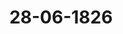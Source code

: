 ---  
schema: default  
title: 28-06-1826  
organization: Team Charlie  
notes: "<p>Description</p><p>Achtzehnte Sitzung.

Geschehen, Frankfurt den 28. Juni 1826.

In Gegenwart

aller in der siebzehnten Sitzung Anwesenden

Wieder hinzugekommen war:

von Seiten Sachsens: der Königliche Geheime Rath, Herr von Carlowiz.</p><p>§.75</p><p>Der Barbara Bieck zu Ellwangen, Tochter des quiescirten Regierungs

secretärs Andreas Bieck, Reclamation gegen die Krone Würtem

berg aus dem ehemaligen Dienstverhältnisse ihres Vaters zu der

Reichsabtei Schönthal betr.

Der Großherzoglich= und Herzoglich=Sächsische Gesandte, Herr Graf

von Beust, erstattet Vortrag der Eingabencommission über die Num. 65 des

dießjährigen Einreichungs=Protokolls erwähnte Reclamation der Barbara Bieck zu Ellwan=

gen, Tochter des quiescirten Regierungssecretärs Andreas Bieck, gegen die Krone Wür

temberg aus dem ehemaligen Dienstverhältnisse ihres Vaters zu der Reichsabtei Schön

thal, worin dieselbe um Entscheidung ihres Anspruches, oder Bewirkung dessen rechtlicher

Erörterung bei der Königlich=Würtembergischen Regierung bittet.

Nachdem der Herr Gesandte einen vollständigen Auszug der Eingabe und der zu ih=

rer Rechtfertigung angefügten Actenstücke mitgetheilt hatte, äusserte derselbe folgendes Gut

achten:

Es entsteht zunächst die Frage: ob die hohe Bundesversammlung zuständig sey, die von

Barbara Bieck, Tochter des quiescirten Regierungssecretärs Bieck zu Ellwangen, angebrachte

Beschwerde anzunehmen oder nicht? Im letztern Falle ergäbe sich die Abweisung von

selbst, während im erstern sich weiter fragen würde, was von hoher Bundesversammlung

zu beschliessen wäre?Der Secretär Bieck hat rechtliches Gehör gegen den Königlich=Würtembergischen Fis=

cus begehrt, weil er in gewissen, weiter unten zu erwähnenden, Pensionsverhältnissen rechts

widrig verletzt worden sey, und es ist ihm verweigert worden, weil gesetzliche Einrichtungen

im Königreiche Würtemberg dergleichen Angelegenheiten von der richterlichen Thätigkeit

ausnehmen, und, mit Ausschluß der Gerichte, auf den so genannten Administrativ=Justizweg

weisen. Es wird darum die Hülfe hoher Bundesversammlung von des Secretärs Bieck

Tochter gesucht, der ihr Vater seinen Anspruch übereignet hat.

Abgesehen von besondern Verhältnissen, auf welche man später kommen wird, und

die vorliegende Beschwerde nur aus dem Gesichtspuncte der verweigerten Justiz betrachtet,

würde hohe Bundesversammlung sich deren nicht anzunehmen und die Reclamantin lediglich

abzuweisen haben. Zwar scheinen alle Stadien durchlaufen zu seyn, die es, nach dem

Artikel der Wiener Schlußacte, seyn müssen, damit eine Beschwerde über verweigerte Ju

stiz an diese hohe Versammlung erwachsen könne. Allein, da nach demselben Artikel

dergleichen Beschwerden nur nach der Verfassung und den bestehenden Gesetzen jedes Lan=

des zu beurtheilen sind, und durch den 25. und 53. Artikel der Wiener Schlußacte jede

Einwirkung des Bundes in die innere Einrichtung und Verwaltung der einzelnen Deutschen

Bundesstaaten ausgeschlossen wird; so ist für die hohe Bundesversammlung keine Justizver

weigerung, gegen die sie wirksam werden könnte, vorhanden, wo Verfassung und Gesetze des

Staates, von welchem sie angeklagt wird, den Rechtsweg für den berührten Fall verschliessen.

Hingegen dürfte hohe Bundesversammlung aus einem andern Grunde so berechtigt,

als verpflichtet seyn, die Bieckische Beschwerde anzunehmen und einer nähern Prüfung zu

würdigen. — Der Secretär Bieck war nämlich in Diensten des Abts zu Schönthal. Durch

den Reichsdeputationsreceß vom 25. Februar 1803 erhielt das damalige Herzogthum, jetzt

Königreich Würtemberg die Abtei Schönthal mit zur Entschädigung für anderwärtigen

Verlust, und es waren die bei der Abtei Schönthal angestellten Diener nach dem §. 59

des gedachten Recesses zu behandeln. Es wird behauptet, daß dieses in Ansehung des

Secretärs Bieck nicht vollständig geschehen, und die Hülfe hoher Bundesversammlung, des

Organs des Durchlauchtigsten Bundes, in Anspruch genommen, von welchem, nach Art. 15

der Deutschen Bundesacte, die Garantie der durch den Reichsdeputations=Hauptschluß vom

25. Februar 1803 getroffenen Verfügungen, in Betreff festgesetzter Pensionen an geistliche

und weltliche Individuen, übernommen worden ist. So wenig nun auch der Bund an

sich in dem Falle sich befindet, auf die innern Einrichtungen der zu ihm gehörigen Staa

ten Einfluß zu nehmen, so wenig dürfte er doch durch selbige gehindert werden können

dafür zu sorgen, daß Jedem werde, was ihm nach dem Reichsdeputations=Hauptschlusse vom

25. Februar 1803 gebührt und in Ansehung dessen von dem Durchlauchtigsten DeutschenBunde die Garantie übernommen wurde, — es werde nun diese Fürsorge auf dem vollziehen=

den Wege, oder durch Bewirkung rechtlichen Gehörs für den Betheiligten thätig, je nach

dem, ohne höhere Rechtserörterung, alles im Klaren ruht oder dahin gebracht werden kann,

oder jene, wegen möglicher Einreden des Fiscus, die auf solcher höhern Erörterung

beruhten, sich als nothwendig oder zweckmäsig darstellt. Dieses zu prüfen, konnte man sich

indeß so lange nicht erlauben, so lange nur das Anbringen der Reclamantin vorlag und

von der Königlich=Würtembergischen Regierung noch keine Eröffnungen vernommen wa

ren; und man sieht sich daher zu dem Antrage veranlaßt:

die Königliche Regierung durch ihre Bundestagsgesandtschaft um allerhöchstihre Er

klärung zu ersuchen.

Sämmtliche Gesandtschaften waren mit dem Antrage der Commission ein

verstanden; daher

Beschluß:

daß die Königlich=Würtembergische Regierung durch ihre Bundestagsgesandtschaft um

Aufklärung über die vorgetragene Reclamation der Barbara Bieck, aus dem ehemaligen

Dienstverhältnisse ihres Vaters, des Regierungssecretärs Bieck, zu der Reichsabtei Schönthal,

ersucht werde.</p><p>§.76</p><p>Forderung des Grafen von Wackerbarth an das Herzogthum Sachsen

Lauenburg, Hannover und Dänemark betreffend.

Nachdem in der heutigen Sitzung über die so eben bezeichnete Reclamation Vortrag

erstattet und dieser in das 2. Separat=Protokoll aufgenommen worden, so ist beliebt wor

den, den hierauf gefaßten Beschluß auch in das heutige offene Protokoll niederzulegen.

Beschluß:

Dem Grafen Wackerbarth zu eröffnen, daß seinem bei der hohen Bundesversammlung

eingereichten Gesuche, wegen Mangel der Competenz, keine Folge gegeben werden könne.</p><p>§.77</p><p>Uebergang der Stimme von Braunschweig und Nassau auf Braunschweig.

Braunschweig und Nassau. Der Herr Gesandte, Freiherr von Marschall,

zeigt an, daß die Stimme von Braunschweig und Nassau, vom 1. künftigen Monats an,

auf Braunschweig übergehe.</p><p>§.78</p><p>Einreichungs=Protokoll.

Die neuesten Eingaben, als:

Num. 69, eingereicht am 27. d. M., von dem pensionirten K. K. Militärverpflegs

Verwalter Krafsy in Wien, Gesuch, die Liquidirung der an ihn cedirten

Forderung des Ruef, Heinrich u. Cons. aus Heilbronn an die ehemal.

Reichsoperations=Casse von 772 Fl. 48 Kr. R. W. betreffend. Mit 19 Anl.

Num. 70, einger. eodem, von dem Handelsmann Simon Abraham in Preßburg,

Gesuch, die Liquidirung der durch Cession an ihn übergegangenen Forderung

des Barthol. Esch daselbst an die ehemalige Reichsoperations=Casse von

4118 Fl. 14 ½ Kr. R. W. betr. Mit 3 Anl.

Rum. 71, einger. eodem, von dem Dr. Zeitmann dahier, als Bevollmächtigten des

Franz Anton v. Heidt zu Wien, Gesuch wegen einer gleichfalls durch Cession

erlangten Forderung an die vormalige Reichsoperations=Casse. Mit 3 Anlagen.

Rum. 72, einger. am 28. d. M., von Caroline und Laurette von Mogen, zu Gedern,

Gesuch als Erben des am 3. Mai l. J. verstorbenen Obersten von Mogen,

dessen rückständige Gageforderung an das Großherzogthum Baden, dann Rück=

zahlung eines Capitals nebst Zinsen an den vormal. Oberrheinischen Kreis betr.

wurden den betreffenden Commissionen übergeben.

Jn dieser Sitzung wurden noch zwei Separat=Protokolle aufgenommen.

Folgen die Unterschriften.</p>"  
resources:  
- format: png  
  name: Page159[0-75].png  
  url: ../../data_img/Protokolle_BV_18_1826/28-06-1826/Page159[0-75].png  
- format: png  
  name: Page160[75].png  
  url: ../../data_img/Protokolle_BV_18_1826/28-06-1826/Page160[75].png  
- format: png  
  name: Page161[75-76-77].png  
  url: ../../data_img/Protokolle_BV_18_1826/28-06-1826/Page161[75-76-77].png  
- format: png  
  name: Page162[78].png  
  url: ../../data_img/Protokolle_BV_18_1826/28-06-1826/Page162[78].png  
category:   
  - Protokolle_BV_18_1826  
maintainer: Tao Luo  
maintainer_email: t.luo.21@abdn.ac.uk  
---